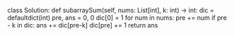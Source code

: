 class Solution:
    def subarraySum(self, nums: List[int], k: int) -> int:
        dic = defaultdict(int)
        pre, ans = 0, 0
        dic[0] = 1
        for num in nums:
            pre += num
            if pre - k in dic:
                ans += dic[pre-k]
            dic[pre] += 1
        return ans